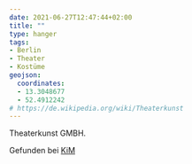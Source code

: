```yaml
---
date: 2021-06-27T12:47:44+02:00
title: ""
type: hanger
tags:
- Berlin
- Theater
- Kostüme
geojson:
  coordinates:
  - 13.3048677
  - 52.4912242
# https://de.wikipedia.org/wiki/Theaterkunst
---
```


Theaterkunst GMBH.

<div class="source">Gefunden bei <a href="https://www.neue-arbeit-brockensammlung.de/geschaefte/zweigstelle-kim/">KiM</a></div>
